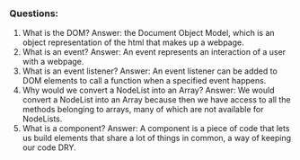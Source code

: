 ### Questions:
1. What is the DOM?
    Answer: the Document Object Model, which is an object representation of the html that makes up a webpage. 
2. What is an event?
    Answer: An event represents an interaction of a user with a webpage.  
3. What is an event listener?
    Answer: An event listener can be added to DOM elements to call a function when a specified event happens.   
4. Why would we convert a NodeList into an Array?
    Answer: We would convert a NodeList into an Array because then we have access to all the methods belonging to arrays, many of which are not available for NodeLists.
5. What is a component? 
    Answer: A component is a piece of code that lets us build elements that share a lot of things in common, a way of keeping our code DRY. 
